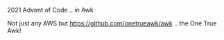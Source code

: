 2021 Advent of Code .. in Awk 

Not just any AWS but https://github.com/onetrueawk/awk .. the One True Awk!


